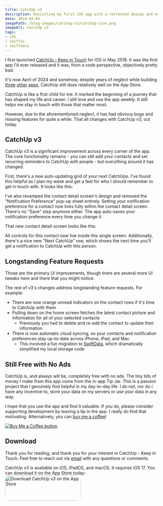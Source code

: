 ```yaml
---
title: CatchUp v3
description: Revisiting my first iOS app with a refreshed design and new features.
date: 2024-04-03
imagePath: /blog-images/catchup-v3/catchup-icon.png
imageAlt: CatchUp v3
tags:
- iOS
- swiftui
- swiftdata
---
```


<script>
	import ResizableIcon from '$lib/components/ResizableIcon.svelte'
</script>

<a href="https://apps.apple.com/us/app/catchup-keep-in-touch/id1358023550" target="_blank" rel="noreferrer">
	<ResizableIcon src="/blog-images/catchup-v3/catchup-icon.png" altText="CatchUp App Icon" />
</a>

I first launched <a href="https://apps.apple.com/us/app/catchup-keep-in-touch/id1358023550" target="_blank" rel="noreferrer">CatchUp - Keep in Touch</a> for iOS in May 2018. It was the first app I'd ever released and it was, from a code perspective, objectively pretty bad.

It's now April of 2024 and somehow, despite years of neglect while building <a href="https://apps.apple.com/us/app/hot-local-food/id1621818779" target="_blank" rel="noreferrer">three</a> <a href="https://apps.apple.com/us/app/outrank/id1588983785" target="_blank" rel="noreferrer">other</a> <a href="https://apps.apple.com/us/app/chat-by-storyboard/id1662743814" target="_blank" rel="noreferrer">apps</a>, CatchUp still does relatively well on the App Store.

CatchUp is like a first child for me. It marked the beginning of a journey that has shaped my life and career. I still love and use the app weekly. It still helps me stay in touch with those that matter most.

However, due to the aforementioned neglect, it has had obvious bugs and missing features for quite a while. That all changes with CatchUp v3, out today.

## CatchUp v3

CatchUp v3 is a significant improvement across every corner of the app. The core functionality remains - you can still add your contacts and set recurring reminders to CatchUp with people - but everything around it has changed.

First, there's a new auto-updating grid of your next CatchUps. I've found this helpful as I plan my week and get a feel for who I should remember to get in touch with. It looks like this:

<ResizableIcon src="/blog-images/catchup-v3/next-catchups.jpeg" altText="A screenshot of the Next CatchUps grid" />

I've also revamped the contact detail screen's design and removed the “Notification Preference” pop-up sheet entirely. Setting your notification preference for a contact now lives fully within the contact detail screen. There's no "Save" step anymore either. The app auto-saves your notification preference every time you change it.

That new contact detail screen looks like this:

<ResizableIcon src="/blog-images/catchup-v3/detail-screen.jpeg" altText="A screenshot of the contact detail screen" />

All controls for this contact now live inside this single screen. Additionally, there's a nice new "Next CatchUp" row, which shows the next time you'll get a notification to CatchUp with this person.

## Longstanding Feature Requests

Those are the primary UI improvements, though there are several more UI tweaks here and there that you might notice.

The rest of v3's changes address longstanding feature requests. For example:
* There are now orange unread indicators on the contact rows if it's time to CatchUp with them
* Pulling down on the home screen fetches the latest contact picture and information for all of your selected contacts
  * Previously you had to delete and re-add the contact to update their information
* There is now automatic cloud syncing, so your contacts and notification preferences stay up-to-date across iPhone, iPad, and Mac
  * This involved a fun migration to <a href="https://developer.apple.com/documentation/swiftdata" target="_blank" rel="noreferrer">SwiftData</a>, which dramatically simplified my local storage code

## Still Free with No Ads

CatchUp is, and always will be, completely free with no ads. The tiny bits of money I make from this app come from the in-app Tip Jar. This is a passion project that I genuinely find helpful in my day-to-day life. I do not, nor do I have any incentive to, store your data on my servers or use your data in any way.

I hope that you use the app and find it valuable. If you do, please consider supporting development by leaving a tip in the app. I really do find that motivating. Alternatively, you can <a href="https://www.buymeacoffee.com/ryantoken" class="w-2/3 xl:w-1/3 lg:w-1/3 max-w-xs" target="_blank" rel="noreferrer">buy me a coffee</a>!

<div class="flex items-stretch mb-8">
	<a href="https://www.buymeacoffee.com/ryantoken" class="w-2/3 xl:w-1/3 lg:w-1/3 max-w-xs" target="_blank" rel="noreferrer">
		<img src="/blog-images/bmc-button.png" alt="Buy Me a Coffee button" loading="lazy" decoding="async" class="rounded-3xl" />
	</a>
</div>

## Download

Thank you for reading, and thank you for your interest in CatchUp - Keep in Touch. Feel free to reach out via [email](mailto:ryantoken13@gmail.com) with any questions or comments.

CatchUp v3 is available on iOS, iPadOS, and macOS. It requires iOS 17. You can download it on the App Store today:
<a href="https://apps.apple.com/us/app/catchup-keep-in-touch/id1358023550" style="display: inline-block; overflow: hidden; border-radius: 13px; width: 250px; height: 125px;"><img src="https://tools.applemediaservices.com/api/badges/download-on-the-app-store/black/en-us?size=250x83&amp;releaseDate=1526515200" alt="Download CatchUp v3 on the App Store" style="border-radius: 13px; width: 250px; height: 83px;"></a>